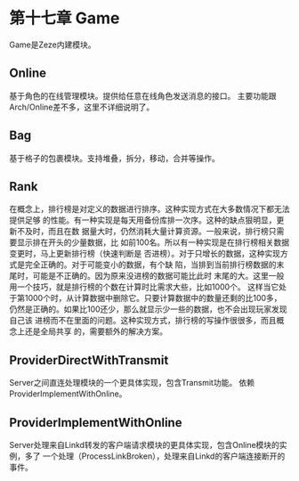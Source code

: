 # 第十七章 Game

Game是Zeze内建模块。

## Online
基于角色的在线管理模块。提供给任意在线角色发送消息的接口。
主要功能跟Arch/Online差不多，这里不详细说明了。

## Bag
基于格子的包裹模块。支持堆叠，拆分，移动，合并等操作。

## Rank
在概念上，排行榜是对定义的数据进行排序。这种实现方式在大多数情况下都无法提供足够
的性能。有一种实现是每天用备份库排一次序。这种的缺点狠明显，更新不及时，而且在数
据量大时，仍然消耗大量计算资源。一般来说，排行榜只需要显示排在开头的少量数据，比
如前100名。所以有一种实现是在排行榜相关数据变更时，马上更新排行榜（快速判断是
否进榜）。对于只增长的数据，这种实现方式是完全正确的。对于可能变小的数据，有个缺
陷，当排到当前排行榜数据的末尾时，可能是不正确的。因为原来没进榜的数据可能比此时
末尾的大。这里一般用一个技巧，就是排行榜的个数在计算时比需求大些，比如1000个。
这样当它处于第1000个时，从计算数据中删除它。只要计算数据中的数量还剩的比100多，
仍然是正确的。如果比100还少，那么就显示少一些的数据，也不会出现玩家发现自己该
进榜而不在里面的问题。这种实现方式，排行榜的写操作很很多，而且概念上还是全局共享
的，需要额外的解决方案。

## ProviderDirectWithTransmit
Server之间直连处理模块的一个更具体实现，包含Transmit功能。
依赖ProviderImplementWithOnline。

## ProviderImplementWithOnline
Server处理来自Linkd转发的客户端请求模块的更具体实现，包含Online模块的实例，多了
一个处理（ProcessLinkBroken），处理来自Linkd的客户端连接断开的事件。
